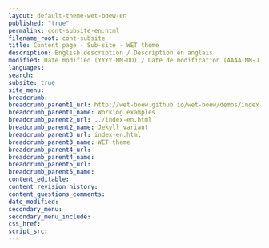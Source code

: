```yaml
---
layout: default-theme-wet-boew-en
published: "true"
permalink: cont-subsite-en.html
filename_root: cont-subsite
title: Content page - Sub-site - WET theme
description: English description / Description en anglais
modified: Date modified (YYYY-MM-DD) / Date de modification (AAAA-MM-JJ)
languages:
search:
subsite: true
site_menu:
breadcrumb:
breadcrumb_parent1_url: http://wet-boew.github.io/wet-boew/demos/index-eng.html
breadcrumb_parent1_name: Working examples
breadcrumb_parent2_url: ../index-en.html
breadcrumb_parent2_name: Jekyll variant
breadcrumb_parent3_url: index-en.html
breadcrumb_parent3_name: WET theme
breadcrumb_parent4_url:
breadcrumb_parent4_name:
breadcrumb_parent5_url:
breadcrumb_parent5_name:
content_editable:
content_revision_history:
content_questions_comments:
date_modified:
secondary_menu:
secondary_menu_include:
css_href:
script_src:
---
```


